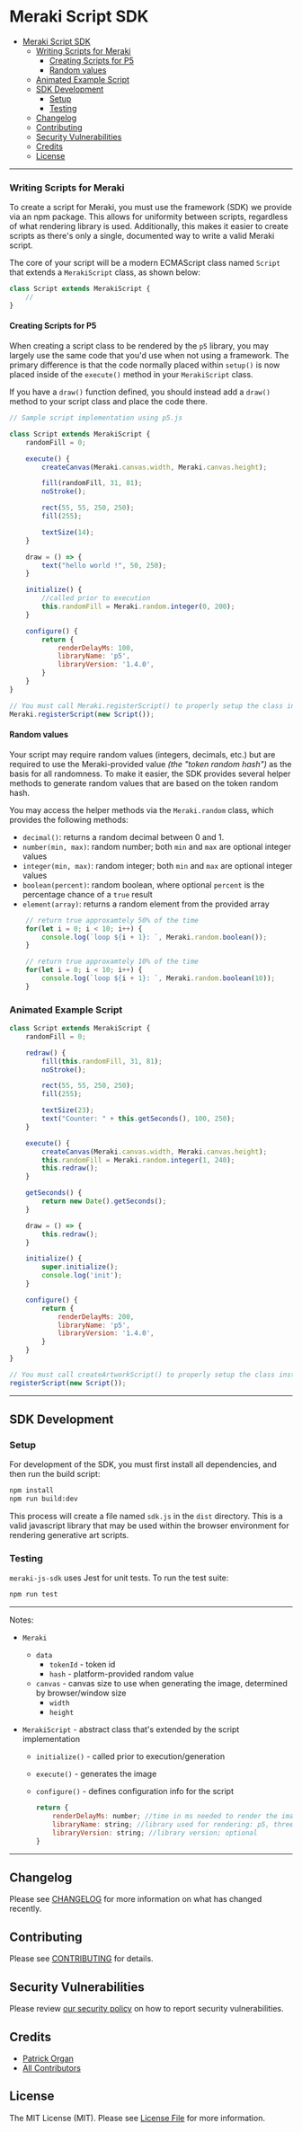 # Meraki Script SDK

- [Meraki Script SDK](#meraki-script-sdk)
    - [Writing Scripts for Meraki](#writing-scripts-for-meraki)
      - [Creating Scripts for P5](#creating-scripts-for-p5)
      - [Random values](#random-values)
    - [Animated Example Script](#animated-example-script)
  - [SDK Development](#sdk-development)
    - [Setup](#setup)
    - [Testing](#testing)
  - [Changelog](#changelog)
  - [Contributing](#contributing)
  - [Security Vulnerabilities](#security-vulnerabilities)
  - [Credits](#credits)
  - [License](#license)

---

### Writing Scripts for Meraki

To create a script for Meraki, you must use the framework (SDK) we provide via an npm package. This allows for uniformity between scripts, regardless of what rendering library is used. Additionally, this makes it easier to create scripts as there's only a single, documented way to write a valid Meraki script.

The core of your script will be a modern ECMAScript class named `Script` that extends a `MerakiScript` class, as shown below:

```js
class Script extends MerakiScript {
    //
}
```

#### Creating Scripts for P5

When creating a script class to be rendered by the `p5` library, you may largely use the same code that you'd use when not using a framework.  The primary difference is that the code normally placed within `setup()` is now placed inside of the `execute()` method in your `MerakiScript` class.

If you have a `draw()` function defined, you should instead add a `draw()` method to your script class and place the code there.


```js
// Sample script implementation using p5.js

class Script extends MerakiScript {
    randomFill = 0;

    execute() {
        createCanvas(Meraki.canvas.width, Meraki.canvas.height);

        fill(randomFill, 31, 81);
        noStroke();

        rect(55, 55, 250, 250);
        fill(255);

        textSize(14);
    }

    draw = () => {
        text("hello world !", 50, 250);
    }

    initialize() {
        //called prior to execution
        this.randomFill = Meraki.random.integer(0, 200);
    }

    configure() {
        return {
            renderDelayMs: 100,
            libraryName: 'p5',
            libraryVersion: '1.4.0',
        }
    }
}

// You must call Meraki.registerScript() to properly setup the class instance
Meraki.registerScript(new Script());
```

#### Random values

Your script may require random values (integers, decimals, etc.) but are required to use the Meraki-provided value _(the "token random hash")_ as the basis for all randomness.  To make it easier, the SDK provides several helper methods to generate random values that are based on the token random hash.

You may access the helper methods via the `Meraki.random` class, which provides the following methods:

- `decimal()`: returns a random decimal between 0 and 1.
- `number(min, max)`: random number; both `min` and `max` are optional integer values
- `integer(min, max)`: random integer; both `min` and `max` are optional integer values
- `boolean(percent)`: random boolean, where optional `percent` is the percentage chance of a `true` result
- `element(array)`: returns a random element from the provided array

```js
    // return true approxamtely 50% of the time
    for(let i = 0; i < 10; i++) {
        console.log(`loop ${i + 1}: `, Meraki.random.boolean());
    }

    // return true approxamtely 10% of the time
    for(let i = 0; i < 10; i++) {
        console.log(`loop ${i + 1}: `, Meraki.random.boolean(10));
    }
```

### Animated Example Script

```js
class Script extends MerakiScript {
    randomFill = 0;

    redraw() {
        fill(this.randomFill, 31, 81);
        noStroke();

        rect(55, 55, 250, 250);
        fill(255);

        textSize(23);
        text("Counter: " + this.getSeconds(), 100, 250);
    }

    execute() {
        createCanvas(Meraki.canvas.width, Meraki.canvas.height);
        this.randomFill = Meraki.random.integer(1, 240);
        this.redraw();
    }

    getSeconds() {
        return new Date().getSeconds();
    }

    draw = () => {
        this.redraw();
    }

    initialize() {
        super.initialize();
        console.log('init');
    }

    configure() {
        return {
            renderDelayMs: 200,
            libraryName: 'p5',
            libraryVersion: '1.4.0',
        }
    }
}

// You must call createArtworkScript() to properly setup the class instance
registerScript(new Script());
```

---

## SDK Development

### Setup

For development of the SDK, you must first install all dependencies, and then run the build script:

```bash
npm install
npm run build:dev
```

This process will create a file named `sdk.js` in the `dist` directory.  This is a valid javascript library that may be used within the browser environment for rendering generative art scripts.

### Testing

`meraki-js-sdk` uses Jest for unit tests.  To run the test suite:

```bash
npm run test
```

---

Notes:

- `Meraki`
  - `data`
    - `tokenId` - token id
    - `hash` - platform-provided random value
  - `canvas` - canvas size to use when generating the image, determined by browser/window size
    - `width`
    - `height`

- `MerakiScript` - abstract class that's extended by the script implementation
  - `initialize()` - called prior to execution/generation
  - `execute()` - generates the image
  - `configure()` - defines configuration info for the script

    ```js
    return {
        renderDelayMs: number; //time in ms needed to render the image; optional
        libraryName: string; //library used for rendering: p5, three, etc. required.
        libraryVersion: string; //library version; optional
    }
    ```

---

## Changelog

Please see [CHANGELOG](CHANGELOG.md) for more information on what has changed recently.

## Contributing

Please see [CONTRIBUTING](.github/CONTRIBUTING.md) for details.

## Security Vulnerabilities

Please review [our security policy](../../security/policy) on how to report security vulnerabilities.

## Credits

- [Patrick Organ](https://github.com/patinthehat)
- [All Contributors](../../contributors)

## License

The MIT License (MIT). Please see [License File](LICENSE) for more information.
